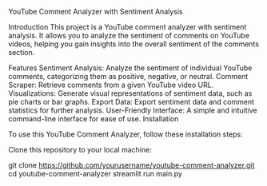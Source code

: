 YouTube Comment Analyzer with Sentiment Analysis

Introduction
This project is a YouTube comment analyzer with sentiment analysis. It allows you to analyze the sentiment of comments on YouTube videos, helping you gain insights into the overall sentiment of the comments section.

Features
Sentiment Analysis: Analyze the sentiment of individual YouTube comments, categorizing them as positive, negative, or neutral.
Comment Scraper: Retrieve comments from a given YouTube video URL.
Visualizations: Generate visual representations of sentiment data, such as pie charts or bar graphs.
Export Data: Export sentiment data and comment statistics for further analysis.
User-Friendly Interface: A simple and intuitive command-line interface for ease of use.
Installation

To use this YouTube Comment Analyzer, follow these installation steps:

Clone this repository to your local machine:

git clone https://github.com/yourusername/youtube-comment-analyzer.git
cd youtube-comment-analyzer
streamlit run main.py
